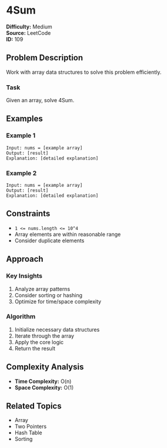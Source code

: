 # 4Sum

**Difficulty:** Medium  
**Source:** LeetCode  
**ID:** 109

## Problem Description

Work with array data structures to solve this problem efficiently.

### Task

Given an array, solve 4Sum.

## Examples

### Example 1

```
Input: nums = [example array]
Output: [result]
Explanation: [detailed explanation]
```

### Example 2

```
Input: nums = [example array]
Output: [result]
Explanation: [detailed explanation]
```

## Constraints

- `1 <= nums.length <= 10^4`
- Array elements are within reasonable range
- Consider duplicate elements

## Approach

### Key Insights

1. Analyze array patterns
2. Consider sorting or hashing
3. Optimize for time/space complexity

### Algorithm

1. Initialize necessary data structures
2. Iterate through the array
3. Apply the core logic
4. Return the result

## Complexity Analysis

- **Time Complexity:** O(n)
- **Space Complexity:** O(1)

## Related Topics

- Array
- Two Pointers
- Hash Table
- Sorting
